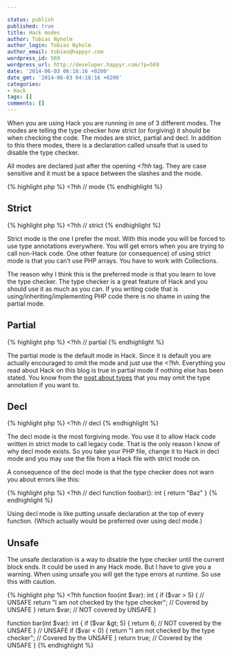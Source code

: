 ```yaml
---

status: publish
published: true
title: Hack modes
author: Tobias Nyholm
author_login: Tobias Nyholm
author_email: tobias@happyr.com
wordpress_id: 569
wordpress_url: http://developer.happyr.com/?p=569
date: '2014-06-03 06:18:16 +0200'
date_gmt: '2014-06-03 04:18:16 +0200'
categories:
- Hack
tags: []
comments: []
---
```


When you are using Hack you are running in one of 3 different modes. The modes are telling the type checker how strict (or forgiving) it should be when checking the code. The modes are strict, partial and decl. In addition to this there modes, there is a declaration called unsafe that is used to disable the type checker.


All modes are declared just after the opening <em>&lt;?hh</em> tag. They are case sensitive and it must be a space between the slashes and the mode.


{% highlight php %}
&lt;?hh // mode
{% endhighlight %}

<h2>Strict</h2>

{% highlight php %}
&lt;?hh // strict
{% endhighlight %}


Strict mode is the one I prefer the most. With this mode you will be forced to use type annotations everywhere. You will get errors when you are trying to call non-Hack code. One other feature (or consequence) of using strict mode is that you can’t use PHP arrays. You have to work with Collections.


The reason why I think this is the preferred mode is that you learn to love the type checker. The type checker is a great feature of Hack and you should use it as much as you can. If you writing code that is using/inheriting/implementing PHP code there is no shame in using the partial mode.

<h2>Partial</h2>

{% highlight php %}
&lt;?hh // partial
{% endhighlight %}


The partial mode is the default mode in Hack. Since it is default you are actually encouraged to omit the mode and just use the <em>&lt;?hh</em>. Everything you read about Hack on this blog is true in partial mode if nothing else has been stated. You know from the <a href="http://developer.happyr.com/hack-types">post about types</a> that you may omit the type annotation if you want to.

<h2>Decl</h2>

{% highlight php %}
&lt;?hh // decl
{% endhighlight %}


The decl mode is the most forgiving mode. You use it to allow Hack code written in strict mode to call legacy code. That is the only reason I know of why decl mode exists. So you take your PHP file, change it to Hack in decl mode and you may use the file from a Hack file with strict mode on.


A consequence of the decl mode is that the type checker does not warn you about errors like this:


{% highlight php %}
&lt;?hh // decl
function foobar(): int {
  return &quot;Baz&quot;
}
{% endhighlight %}


Using decl mode is like putting unsafe declaration at the top of every function. (Which actually would be preferred over using decl mode.)

<h2>Unsafe</h2>

The unsafe declaration is a way to disable the type checker until the current block ends. It could be used in any Hack mode. But I have to give you a warning. When using unsafe you will get the type errors at runtime. So use this with caution.


{% highlight php %}
&lt;?hh
function foo(int $var): int {
  if ($var &gt; 5) {
    // UNSAFE
    return &quot;I am not checked by the type checker&quot;; // Covered by UNSAFE
  }
  return $var; // NOT covered by UNSAFE
}


function bar(int $var): int {
  if ($var &gt; 5) {
    return 6; // NOT covered by the UNSAFE
  }
  // UNSAFE
  if ($var &lt; 0) {
    return &quot;I am not checked by the type checker&quot;; // Covered by the UNSAFE
  }
  return true; // Covered by the UNSAFE
}
{% endhighlight %}

